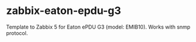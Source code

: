 # zabbix-eaton-epdu-g3
Template to Zabbix 5 for Eaton ePDU G3 (model: EMIB10). Works with snmp protocol.
